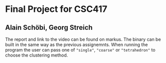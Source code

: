 # Final Project for CSC417
## Alain Schöbi, Georg Streich

The report and link to the video can be found on markus. The binary can be built in the same way as the previous assignemnts. When running the program the user can pass one of `"single"`, `"coarse"` or `"tetrahedron"` to choose the clustering method.
